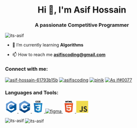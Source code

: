 <h1 align="center">Hi 👋, I'm Asif Hossain</h1>
<h3 align="center">A passionate Competitive Programmer</h3>

<p align="left"> <img src="https://komarev.com/ghpvc/?username=its-asif&label=Profile%20views&color=0e75b6&style=flat" alt="its-asif" /> </p>

- 🌱 I’m currently learning **Algorithms**

- 📫 How to reach me **asifiscoding@gmail.com**

<h3 align="left">Connect with me:</h3>
<p align="left">
<a href="https://linkedin.com/in/asif-hossain-61793b15b" target="blank"><img align="center" src="https://raw.githubusercontent.com/rahuldkjain/github-profile-readme-generator/master/src/images/icons/Social/linked-in-alt.svg" alt="asif-hossain-61793b15b" height="30" width="40" /></a>
<a href="https://fb.com/asifiscoding" target="blank"><img align="center" src="https://raw.githubusercontent.com/rahuldkjain/github-profile-readme-generator/master/src/images/icons/Social/facebook.svg" alt="asifiscoding" height="30" width="40" /></a>
<a href="https://codeforces.com/profile/pinik" target="blank"><img align="center" src="https://raw.githubusercontent.com/rahuldkjain/github-profile-readme-generator/master/src/images/icons/Social/codeforces.svg" alt="pinik" height="30" width="40" /></a>
<a href="https://discord.gg/As if#0077" target="blank"><img align="center" src="https://raw.githubusercontent.com/rahuldkjain/github-profile-readme-generator/master/src/images/icons/Social/discord.svg" alt="As if#0077" height="30" width="40" /></a>
</p>

<h3 align="left">Languages and Tools:</h3>
<p align="left"> <a href="https://www.cprogramming.com/" target="_blank" rel="noreferrer"> <img src="https://raw.githubusercontent.com/devicons/devicon/master/icons/c/c-original.svg" alt="c" width="40" height="40"/> </a> <a href="https://www.w3schools.com/cpp/" target="_blank" rel="noreferrer"> <img src="https://raw.githubusercontent.com/devicons/devicon/master/icons/cplusplus/cplusplus-original.svg" alt="cplusplus" width="40" height="40"/> </a> <a href="https://www.w3schools.com/css/" target="_blank" rel="noreferrer"> <img src="https://raw.githubusercontent.com/devicons/devicon/master/icons/css3/css3-original-wordmark.svg" alt="css3" width="40" height="40"/> </a> <a href="https://www.figma.com/" target="_blank" rel="noreferrer"> <img src="https://www.vectorlogo.zone/logos/figma/figma-icon.svg" alt="figma" width="40" height="40"/> </a> <a href="https://www.w3.org/html/" target="_blank" rel="noreferrer"> <img src="https://raw.githubusercontent.com/devicons/devicon/master/icons/html5/html5-original-wordmark.svg" alt="html5" width="40" height="40"/> </a> <a href="https://developer.mozilla.org/en-US/docs/Web/JavaScript" target="_blank" rel="noreferrer"> <img src="https://raw.githubusercontent.com/devicons/devicon/master/icons/javascript/javascript-original.svg" alt="javascript" width="40" height="40"/> </a> </p>

<p><img align="left" src="https://github-readme-stats.vercel.app/api/top-langs?username=its-asif&show_icons=true&locale=en&layout=compact" alt="its-asif" /></p>

<p>&nbsp;<img align="center" src="https://github-readme-stats.vercel.app/api?username=its-asif&show_icons=true&locale=en" alt="its-asif" /></p>
